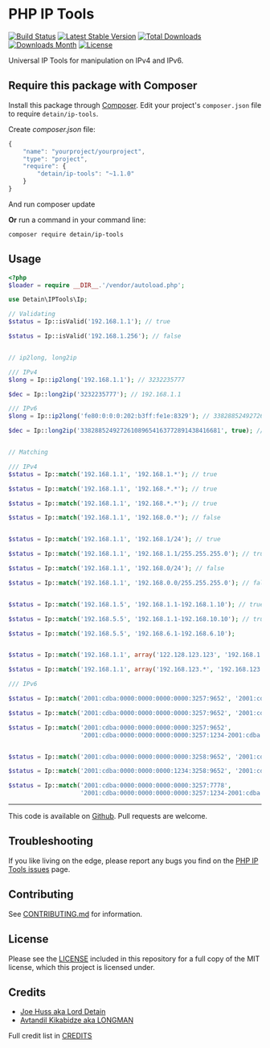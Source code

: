 # PHP IP Tools

[![Build Status](https://travis-ci.org/detain/php-ip-tools.svg?branch=master)](https://travis-ci.org/detain/php-ip-tools)
[![Latest Stable Version](https://img.shields.io/packagist/v/Detain/ip-tools.svg)](https://packagist.org/packages/detain/ip-tools)
[![Total Downloads](https://img.shields.io/packagist/dt/Detain/ip-tools.svg)](https://packagist.org/packages/detain/ip-tools)
[![Downloads Month](https://img.shields.io/packagist/dm/Detain/ip-tools.svg)](https://packagist.org/packages/detain/ip-tools)
[![License](https://img.shields.io/packagist/l/Detain/ip-tools.svg)](https://github.com/detain/php-ip-tools/LICENSE.md)


Universal IP Tools for manipulation on IPv4 and IPv6.

## Require this package with Composer
Install this package through [Composer](https://getcomposer.org/).
Edit your project's `composer.json` file to require
`detain/ip-tools`.

Create *composer.json* file:
```js
{
	"name": "yourproject/yourproject",
	"type": "project",
	"require": {
		"detain/ip-tools": "~1.1.0"
	}
}
```
And run composer update

**Or** run a command in your command line:

```
composer require detain/ip-tools
```

## Usage
```php
<?php
$loader = require __DIR__.'/vendor/autoload.php';

use Detain\IPTools\Ip;

// Validating
$status = Ip::isValid('192.168.1.1'); // true

$status = Ip::isValid('192.168.1.256'); // false


// ip2long, long2ip

/// IPv4
$long = Ip::ip2long('192.168.1.1'); // 3232235777

$dec = Ip::long2ip('3232235777'); // 192.168.1.1

/// IPv6
$long = Ip::ip2long('fe80:0:0:0:202:b3ff:fe1e:8329'); // 338288524927261089654163772891438416681

$dec = Ip::long2ip('338288524927261089654163772891438416681', true); // fe80::202:b3ff:fe1e:8329


// Matching

/// IPv4
$status = Ip::match('192.168.1.1', '192.168.1.*'); // true

$status = Ip::match('192.168.1.1', '192.168.*.*'); // true

$status = Ip::match('192.168.1.1', '192.168.*.*'); // true

$status = Ip::match('192.168.1.1', '192.168.0.*'); // false


$status = Ip::match('192.168.1.1', '192.168.1/24'); // true

$status = Ip::match('192.168.1.1', '192.168.1.1/255.255.255.0'); // true

$status = Ip::match('192.168.1.1', '192.168.0/24'); // false

$status = Ip::match('192.168.1.1', '192.168.0.0/255.255.255.0'); // false


$status = Ip::match('192.168.1.5', '192.168.1.1-192.168.1.10'); // true

$status = Ip::match('192.168.5.5', '192.168.1.1-192.168.10.10'); // true

$status = Ip::match('192.168.5.5', '192.168.6.1-192.168.6.10');


$status = Ip::match('192.168.1.1', array('122.128.123.123', '192.168.1.*', '192.168.123.124')); // true

$status = Ip::match('192.168.1.1', array('192.168.123.*', '192.168.123.124'));

/// IPv6

$status = Ip::match('2001:cdba:0000:0000:0000:0000:3257:9652', '2001:cdba:0000:0000:0000:0000:3257:*'); // true

$status = Ip::match('2001:cdba:0000:0000:0000:0000:3257:9652', '2001:cdba:0000:0000:0000:0000:*:*'); // true

$status = Ip::match('2001:cdba:0000:0000:0000:0000:3257:9652',
					'2001:cdba:0000:0000:0000:0000:3257:1234-2001:cdba:0000:0000:0000:0000:3257:9999'); // true


$status = Ip::match('2001:cdba:0000:0000:0000:0000:3258:9652', '2001:cdba:0000:0000:0000:0000:3257:*'); // false

$status = Ip::match('2001:cdba:0000:0000:0000:1234:3258:9652', '2001:cdba:0000:0000:0000:0000:*:*'); // false

$status = Ip::match('2001:cdba:0000:0000:0000:0000:3257:7778',
					'2001:cdba:0000:0000:0000:0000:3257:1234-2001:cdba:0000:0000:0000:0000:3257:7777'); // false

```




-----
This code is available on
[Github](https://github.com/detain/php-ip-tools). Pull requests are welcome.

## Troubleshooting

If you like living on the edge, please report any bugs you find on the
[PHP IP Tools issues](https://github.com/detain/php-ip-tools/issues) page.

## Contributing

See [CONTRIBUTING.md](CONTRIBUTING.md) for information.

## License

Please see the [LICENSE](LICENSE.md) included in this repository for a full copy of the MIT license,
which this project is licensed under.

## Credits

- [Joe Huss aka Lord Detain](https://github.com/detain)
- [Avtandil Kikabidze aka LONGMAN](https://github.com/akalongman)

Full credit list in [CREDITS](CREDITS)
